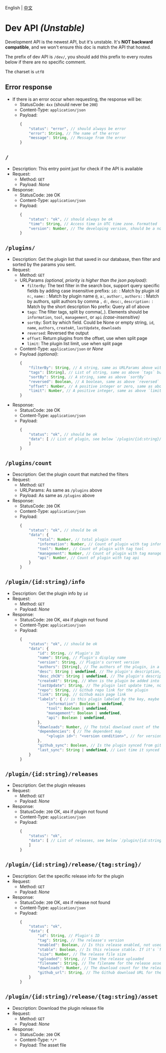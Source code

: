 
English | [中文](./dev.zh.md)

# Dev API _(Unstable)_

Development API is the newest API, but it's unstable. It's **NOT backward compatible**, and we won't ensure this doc is match the API that hosted.

The prefix of dev API is `/dev/`, you should add this prefix to every routes below if there are no specific comment.

The charset is `utf8`

## Error response

- If there is an error occur when requesting, the response will be:
	- StatusCode: `4xx` (should never be `200`)
	- Content-Type: `application/json`
	- Payload:
		```js
		{
			"status": "error", // should always be error
			"error": String, // The name of the error
			"message": String, // Message from the error
		}
		```

## `/`

- Description:
	This entry point just for check if the API is available
- Request:
	- Method: `GET`
	- Payload: *None*
- Response:
	- StatusCode: `200` OK
	- Content-Type: `application/json`
	- Payload:
		```js
		{
			"status": "ok", // should always be ok
			"time": String, // Access time in UTC time zone. Formatted
			"version": Number, // The developing version, should be a non-negative integer
		}
		```

## `/plugins/`

- Description:
	Get the plugin list that saved in our database, then filter and sorted by the params you sent.
- Request:
	- Method: `GET`
	- URLParams _(optional, priority is higher than the json payload)_:
		- `filterBy`: The text filter in the search box, support query specific fields by adding case insensitive prefixs:
			`id:` : Match by plugin id
			`n:`, `name:` : Match by plugin name
			`@`, `a:`, `author:`, `authors:` : Match by authors, split authors by comma `,`
			`d:`, `desc:`, `description:` : Match by the short description
			No prefix: Query all of above
		- `tags`: The filter tags, split by comma(`,`).
			Elements should be `information`, `tool`, `management`, or `api` _(case-insensitive)_
		- `sortBy`: Sort by which field.
			Could be None or empty string, `id`, `name`, `authors`, `createAt`, `lastUpdate`, `downloads`
		- `reversed`: Reversed the output
		- `offset`: Return plugins from the offset, use when split page
		- `limit`: The plugin list limit, use when split page
	- Content-Type: `application/json` or *None*
	- Payload _(optional)_:
		```js
		{
			"filterBy": String, // A string, same as URLParams above with name `filterBy`
			"tags": [String], // List of string, same as above `tags` but use string list instead string split with comma
			"sortBy": String, // A string, same as above `sortBy`
			"reversed": Boolean, // A boolean, same as above `reversed`
			"offset": Number, // A positive integer or zero, same as above `offset`
			"limit": Number, // A positive integer, same as above `limit`
		}
		```
- Response:
	- StatusCode: `200` OK
	- Content-Type: `application/json`
	- Payload:
		```js
		{
			"status": "ok", // should be ok
			"data": [ // List of plugin, see below `/plugin/{id:string}/info`
			]
		}
		```

## `/plugins/count`

- Description:
	Get the plugin count that matched the filters
- Request:
	- Method: `GET`
	- URLParams: As same as `/plugins` above
	- Payload: As same as `/plugins` above
- Response:
	- StatusCode: `200` OK
	- Content-Type: `application/json`
	- Payload:
		```js
		{
			"status": "ok", // should be ok
			"data": {
				"total": Number, // total plugin count
				"information": Number, // Count of plugin with tag information
				"tool": Number, // Count of plugin with tag tool
				"management": Number, // Count of plugin with tag management
				"api": Number, // Count of plugin with tag api
			}
		}
		```

## `/plugin/{id:string}/info`

- Description:
	Get the plugin info by `id`
- Request:
	- Method: `GET`
	- Payload: *None*
- Response:
	- StatusCode: `200` OK, `404` if plugin not found
	- Content-Type: `application/json`
	- Payload:
		```js
		{
			"status": "ok", // should be ok
			"data": {
				"id": String, // Plugin's ID
				"name": String, // Plugin's display name
				"version": String, // Plugin's current version
				"authors": [String], // The authors of the plugin, in a string list
				"desc": String | undefined, // The plugin's description, mostly in English, could be none
				"desc_zhCN": String | undefined, // The plugin's description in Chinese, could be none
				"createAt": String, // When is the plugin be added into the database. Formatted
				"lastUpdate": String, // The plugin last update time, not used now. Formatted
				"repo": String, // Github repo link for the plugin
				"link": String, // Github main page link
				"labels": { // is this plugin labeled by the key, maybe undefined
					"information": Boolean | undefined,
					"tool": Boolean | undefined,
					"management": Boolean | undefined,
					"api": Boolean | undefined,
				},
				"downloads": Number, // The total download count of the plugin releases, synced from github, maybe delayed
				"dependencies": { // The dependent map
					"<plugin id>": "<version condition>", // for version condition, please see <https://mcdreforged.readthedocs.io/en/latest/plugin_dev/metadata.html#dependencies>
				},
				"github_sync": Boolean, // Is the plugin synced from github or not
				"last_sync": String | undefined, // Last time it synced and updated from github. Maybe undefined if it's not synced from github. Formatted
			}
		}
		```

## `/plugin/{id:string}/releases`

- Description:
	Get the plugin releases
- Request:
	- Method: `GET`
	- Payload: *None*
- Response:
	- StatusCode: `200` OK, `404` if plugin not found
	- Content-Type: `application/json`
	- Payload:
		```js
		{
			"status": "ok",
			"data": [ // List of releases, see below `/plugin/{id:string}/release/{tag:string}/`
			]
		}
		```


## `/plugin/{id:string}/release/{tag:string}/`

- Description:
	Get the specific release info for the plugin
- Request:
	- Method: `GET`
	- Payload: *None*
- Response:
	- StatusCode: `200` OK, `404` if release not found
	- Content-Type: `application/json`
	- Payload:
		```js
		{
			"status": "ok",
			"data": {
				"id": String, // Plugin's ID
				"tag": String, // The release's version
				"enabled": Boolean, // Is this release enabled, not used
				"stable": Boolean, // Is this release stable. If it's `false` means this release a prerelease
				"size": Number, // The release file size
				"uploaded": String, // Time the release uploaded
				"filename": String, // The filename for the release asset
				"downloads": Number, // The download count for the release asset
				"github_url": String, // The Github download URL for the release
			}
		}
		```

## `/plugin/{id:string}/release/{tag:string}/asset`

- Description:
	Download the plugin release file
- Request:
	- Method: `GET`
	- Payload: *None*
- Response:
	- StatusCode: `200` OK
	- Content-Type: `*/*`
	- Payload: The asset file

